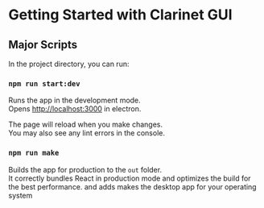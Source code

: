 # Getting Started with Clarinet GUI

## Major Scripts

In the project directory, you can run:

### `npm run start:dev`

Runs the app in the development mode.\
Opens [http://localhost:3000](http://localhost:3000) in electron.

The page will reload when you make changes.\
You may also see any lint errors in the console.

### `npm run make`

Builds the app for production to the `out` folder.\
It correctly bundles React in production mode and optimizes the build for the best performance.
and adds makes the desktop app for your operating system
